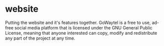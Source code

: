 # website
Putting the website and it's features together.
GoWaytel is a free to use, ad-free social media platform that is licensed under the GNU
General Public License, meaning that anyone interested can copy, modify and redistribute
any part of the project at any time.
